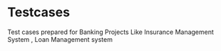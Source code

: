 # Testcases
Test cases prepared for Banking Projects Like Insurance Management System , Loan Management system
